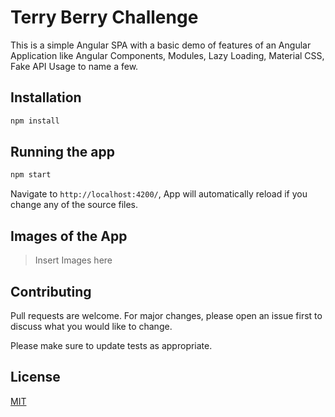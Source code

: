 # Terry Berry Challenge

This is a simple Angular SPA with a basic demo of features of an Angular Application like Angular Components, Modules, Lazy Loading, Material CSS, Fake API Usage to name a few.

## Installation
```bash
npm install
```
## Running the app
```bash
npm start
```
Navigate to `http://localhost:4200/`, App will automatically reload if you change any of the source files.

## Images of the App
>Insert Images here
## Contributing
Pull requests are welcome. For major changes, please open an issue first to discuss what you would like to change.

Please make sure to update tests as appropriate.

## License
[MIT](https://choosealicense.com/licenses/mit/)